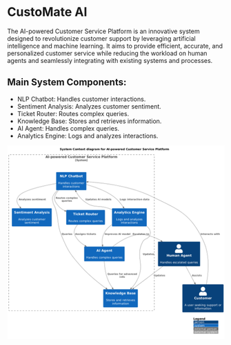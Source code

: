 # CustoMate AI
The AI-powered Customer Service Platform is an innovative system designed to revolutionize customer support by leveraging artificial intelligence and machine learning. It aims to provide efficient, accurate, and personalized customer service while reducing the workload on human agents and seamlessly integrating with existing systems and processes.

## Main System Components:
- NLP Chatbot: Handles customer interactions.
- Sentiment Analysis: Analyzes customer sentiment.
- Ticket Router: Routes complex queries.
- Knowledge Base: Stores and retrieves information.
- AI Agent: Handles complex queries.
- Analytics Engine: Logs and analyzes interactions.

![Banner](diagram/System-Context.png)
